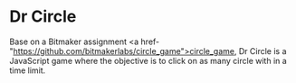 # Dr Circle

Base on a Bitmaker assignment <a href-"https://github.com/bitmakerlabs/circle_game">circle_game</a>, Dr Circle is a JavaScript game where the objective is to click on as many circle with in a time limit.
